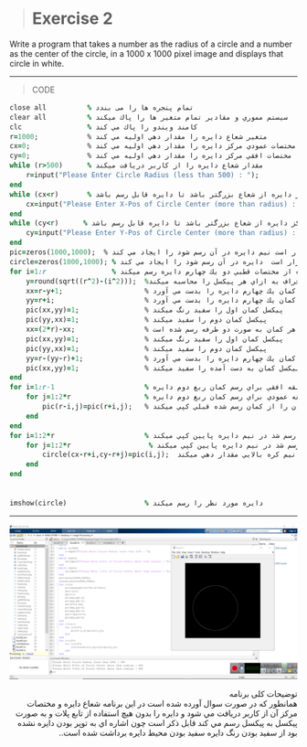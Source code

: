 > # Exercise 2
Write a program that takes a number as the radius of a circle and a number as the center of the circle, in a 1000 x 1000 pixel image and displays that circle in white. 
***
>CODE

```ruby
close all          % تمام پنجره ها را می بندد
clear all          % سيستم مموري و مقادير تمام متغير ها را پاك ميكند
clc                % كامند ويندو را پاك مي كند
r=1000;            % متغير شعاع دايره را مقدار دهي اوليه مي كند
cx=0;              % مختصات عمودي مركز دايره را مقدار دهي اوليه مي كند
cy=0;              % مختصات افقي مركز دايره را مقدار دهي اوليه مي كند
while (r>500)      % مقدار شعاع دايره را از كاربر دريافت ميكند
    r=input("Please Enter Circle Radius (less than 500) : ");
end
while (cx<r)       % مختصات عمودي مركز دايره را از كاربر دريافت ميكندو بررسي ميكند مركز دايره از شعاع بزرگتر باشد تا دايره قابل رسم باشد
    cx=input("Please Enter X-Pos of Circle Center (more than radius) : ");
end  
while (cy<r)      % مختصات افقي مركز دايره را از كاربر دريافت ميكندو بررسي ميكند مركز دايره از شعاع بزرگتر باشد تا دايره قابل رسم باشد
    cy=input("Please Enter Y-Pos of Circle Center (more than radius) : ");
end
pic=zeros(1000,1000);  % صفحه اصلي تصوير كه قرار است نيم دايره در آن رسم شود را ايجاد مي كند
circle=zeros(1000,1000); % صفحه اصلي تصوير كه قرار است  دايره در آن رسم شود را ايجاد مي كند
for i=1:r                % اين حلقه استفاده از مختصات قطبي دو يك چهارم دايره رسم ميكند
    y=round(sqrt((r^2)-(i^2)));  %مقدار انحراف به ازاي هر پيكسل را محاسبه ميكند
    xx=r-y+1;                    % مختصات عمودي كمان يك چهارم دايره را بدست مي آورد
    yy=r+i;                      % مختصات افقي كمان يك چهارم دايره را بدست مي آورد
    pic(xx,yy)=1;                % پيكسل كمان اول را سفيد رنگ ميكند
    pic(yy,xx)=1;                % پيكسل كمان دوم را سفيد ميكند 
    xx=(2*r)-xx;                 % مختصات عمودي كمان جديد را مشخص ميكند. چون سفيدي دايره در همه زوايا يكسان باشد هر كمان به صورت دو طرفه رسم شده است
    pic(xx,yy)=1;                % پيكسل كمان اول را سفيد رنگ ميكند 
    pic(yy,xx)=1;                % پيكسل كمان دوم را سفيد ميكند
    yy=r-(yy-r)+1;               % مختصات افقي كمان يك چهارم دايره را بدست مي آورد
    pic(xx,yy)=1;                % پيكسل كمان به دست آمده را سفيد ميكند
end  
for i=1:r-1                      % حلقه افقي براي رسم كمان ربع دوم دايره
    for j=1:2*r                  % حلقه عمودي براي رسم كمان ربع دوم دايره
        pic(r-i,j)=pic(r+i,j);   % كمان را از كمان رسم شده قبلي كپي ميكند
    end
end    
for i=1:2*r                      % در اين حلقه از نيم دايره اي كه در مراحل بالا رسم شد در نيم دايره پايين كپي ميكند
    for j=1:2*r                   % در اين حلقه از نيم دايره اي كه در مراحل بالا رسم شد در نيم دايره پايين كپي ميكند
        circle(cx-r+i,cy-r+j)=pic(i,j);  پيكسل جديد رو با مقدار متناظر در نيم كره بالايي مقدار دهي ميكند
    end
end    
        
   
imshow(circle)                   % دايره مورد نظر را رسم ميكند
```
***
![alt text](https://github.com/semnan-university-ai/image-processing-class/blob/57f019a9966eda747f652d713fcc5262c5b43162/excersiecs/alirezachaji/2/Exce02.png)
<div dir="rtl">
توضیحات کلی برنامه <br />
 همانطور كه در صورت سوال آورده شده است در اين برنامه شعاع دايره و مختصات مركز آن از كاربر دريافت مي شود و دايره را بدون هيچ استفاده از تابع پلات و به صورت پيكسل به پيكسل رسم مي كند
    قابل ذكر است چون اشاره اي به توپر بودن دايره نشده بود از سفيد بودن رنگ دايره سفيد بودن محيط دايره برداشت شده است..
</div>
